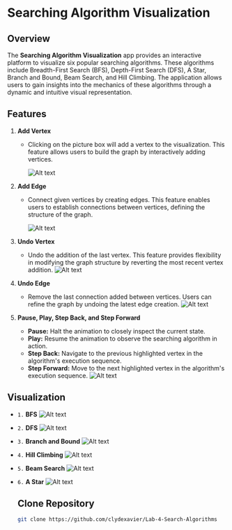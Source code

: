 # Searching Algorithm Visualization

## Overview

The **Searching Algorithm Visualization** app provides an interactive platform to visualize six popular searching algorithms. These algorithms include Breadth-First Search (BFS), Depth-First Search (DFS), A Star, Branch and Bound, Beam Search, and Hill Climbing. The application allows users to gain insights into the mechanics of these algorithms through a dynamic and intuitive visual representation.

## Features

1. **Add Vertex**
   - Clicking on the picture box will add a vertex to the visualization. This feature allows users to build the graph by interactively adding vertices.
  
     ![Alt text](./images/AddVertex.gif)

2. **Add Edge**
   - Connect given vertices by creating edges. This feature enables users to establish connections between vertices, defining the structure of the graph.
  
     ![Alt text](./images/AddEdge.gif)

3. **Undo Vertex**
   - Undo the addition of the last vertex. This feature provides flexibility in modifying the graph structure by reverting the most recent vertex addition.
    ![Alt text](./images/UndoVertex.gif)
4. **Undo Edge**
   - Remove the last connection added between vertices. Users can refine the graph by undoing the latest edge creation.
    ![Alt text](./images/UndoEdgep.gif)
5. **Pause, Play, Step Back, and Step Forward**
   - **Pause:** Halt the animation to closely inspect the current state.
   - **Play:** Resume the animation to observe the searching algorithm in action.
   - **Step Back:** Navigate to the previous highlighted vertex in the algorithm's execution sequence.
   - **Step Forward:** Move to the next highlighted vertex in the algorithm's execution sequence.
   ![Alt text](./images/PausePlayForward.gif)

## Visualization
- `1.` **BFS**
  ![Alt text](./images/BFS.gif)
- `2.` **DFS**
  ![Alt text](./images/DFS.gif)
- `3.` **Branch and Bound**
  ![Alt text](./images/BranchAndBound.gif)
- `4.` **Hill Climbing**
  ![Alt text](./images/HillClimb.gif)
- `5.` **Beam Search**
  ![Alt text](./images/Beam.gif)
- `6.` **A Star**
  ![Alt text](./images/ASTAR.gif)

  ## **Clone Repository**
  ```bash
  git clone https://github.com/clydexavier/Lab-4-Search-Algorithms
  ```
